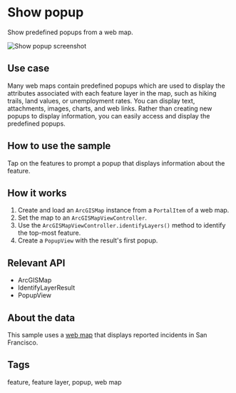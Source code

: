 # Show popup

Show predefined popups from a web map.

![Show popup screenshot](show-popup.png)

## Use case

Many web maps contain predefined popups which are used to display the attributes associated with each feature layer in the map, such as hiking trails, land values, or unemployment rates. You can display text, attachments, images, charts, and web links. Rather than creating new popups to display information, you can easily access and display the predefined popups.

## How to use the sample

Tap on the features to prompt a popup that displays information about the feature.

## How it works

1. Create and load an `ArcGISMap` instance from a `PortalItem` of a web map.
2. Set the map to an `ArcGISMapViewController`.
3. Use the `ArcGISMapViewController.identifyLayers()` method to identify the top-most feature.
4. Create a `PopupView` with the result's first popup.

## Relevant API

* ArcGISMap
* IdentifyLayerResult
* PopupView

## About the data

This sample uses a [web map](https://github.com/Esri/arcgis-maps-sdk-swift-samples/tree/main/Shared/Samples/Show%20popup#:~:text=sample%20uses%20a-,web%20map,-that%20displays%20reported) that displays reported incidents in San Francisco.

## Tags

feature, feature layer, popup, web map

